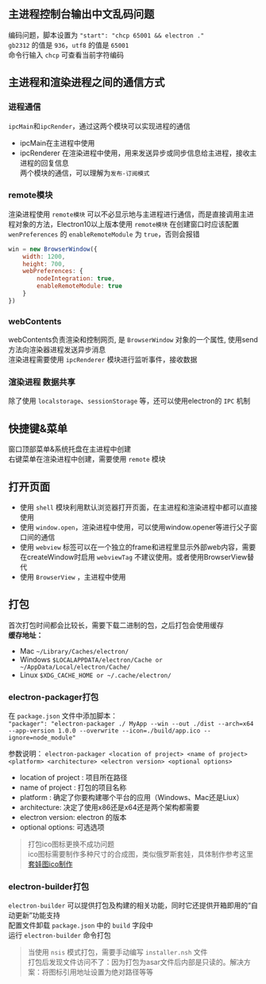 ## 主进程控制台输出中文乱码问题
编码问题，脚本设置为 `"start": "chcp 65001 && electron ."`   
`gb2312` 的值是 `936`，`utf8` 的值是 `65001`  
命令行输入 `chcp` 可查看当前字符编码

## 主进程和渲染进程之间的通信方式
### 进程通信
`ipcMain`和`ipcRender`，通过这两个模块可以实现进程的通信
* ipcMain在主进程中使用
* ipcRenderer 在渲染进程中使用，用来发送异步或同步信息给主进程，接收主进程的回复信息  
两个模块的通信，可以理解为`发布-订阅模式`

### remote模块
渲染进程使用 `remote模块` 可以不必显示地与主进程进行通信，而是直接调用主进程对象的方法，Electron10以上版本使用 `remote模块` 在创建窗口时应该配置 `wenPreferences` 的 `enableRemoteModule` 为 `true`，否则会报错
```javascript
win = new BrowserWindow({
    width: 1200,
    height: 700,
    webPreferences: {
        nodeIntegration: true,
        enableRemoteModule: true
    }
})
```

### webContents
webContents负责渲染和控制网页, 是 `BrowserWindow` 对象的一个属性, 使用send方法向渲染器进程发送异步消息  
渲染进程需要使用 `ipcRenderer` 模块进行监听事件，接收数据

### 渲染进程 数据共享
除了使用 `localstorage`、`sessionStorage` 等，还可以使用electron的 `IPC` 机制  

## 快捷键&菜单
窗口顶部菜单&系统托盘在主进程中创建  
右键菜单在渲染进程中创建，需要使用 `remote` 模块

## 打开页面
* 使用 `shell` 模块利用默认浏览器打开页面，在主进程和渲染进程中都可以直接使用
* 使用 `window.open`，渲染进程中使用，可以使用window.opener等进行父子窗口间的通信
* 使用 `webview` 标签可以在一个独立的frame和进程里显示外部web内容，需要在createWindow时启用 `webviewTag` 不建议使用。或者使用BrowserView替代
* 使用 `BrowserView` ，主进程中使用

## 打包
首次打包时间都会比较长，需要下载二进制的包，之后打包会使用缓存  
**缓存地址：**
* Mac `~/Library/Caches/electron/`
* Windows `$LOCALAPPDATA/electron/Cache or ~/AppData/Local/electron/Cache/`
* Linux  `$XDG_CACHE_HOME or ~/.cache/electron/`

### electron-packager打包
在 `package.json` 文件中添加脚本：  
`"packager": "electron-packager ./ MyApp --win --out ./dist --arch=x64 --app-version 1.0.0 --overwrite --icon=./build/app.ico --ignore=node_module"`  

参数说明：
`electron-packager <location of project> <name of project> <platform> <architecture> <electron version> <optional options>`  

* location of project : 项目所在路径
* name of project : 打包的项目名称
* platform : 确定了你要构建哪个平台的应用（Windows、Mac还是Liux）
* architecture: 决定了使用x86还是x64还是两个架构都需要
* electron version: electron 的版本
* optional options: 可选选项

> 打包ico图标更换不成功问题  
> ico图标需要制作多种尺寸的合成图，类似俄罗斯套娃，具体制作参考这里 [套娃图ico制作](https://newsn.net/say/electron-ico.html)

### electron-builder打包
`electron-builder` 可以提供打包及构建的相关功能，同时它还提供开箱即用的“自动更新”功能支持  
配置文件卸载 `package.json` 中的 `build` 字段中  
运行 `electron-builder` 命令打包  

> 当使用 `nsis` 模式打包，需要手动编写 `installer.nsh` 文件  
> 打包后发现文件访问不了：因为打包为asar文件后内部是只读的。解决方案：将图标引用地址设置为绝对路径等等  